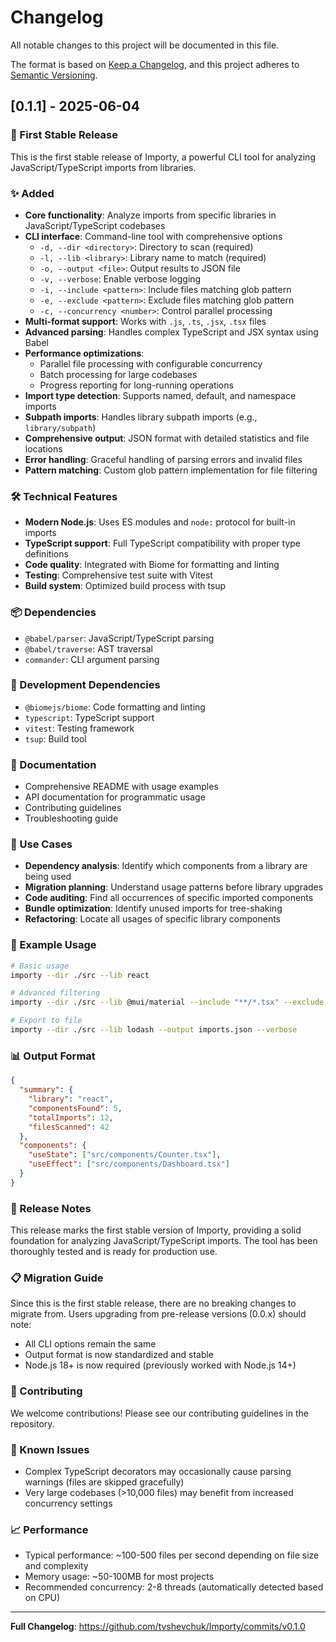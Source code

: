 # Changelog

All notable changes to this project will be documented in this file.

The format is based on [Keep a Changelog](https://keepachangelog.com/en/1.0.0/),
and this project adheres to [Semantic Versioning](https://semver.org/spec/v2.0.0.html).

## [0.1.1] - 2025-06-04

### 🎉 First Stable Release

This is the first stable release of Importy, a powerful CLI tool for analyzing JavaScript/TypeScript imports from libraries.

### ✨ Added

- **Core functionality**: Analyze imports from specific libraries in JavaScript/TypeScript codebases
- **CLI interface**: Command-line tool with comprehensive options
  - `-d, --dir <directory>`: Directory to scan (required)
  - `-l, --lib <library>`: Library name to match (required)
  - `-o, --output <file>`: Output results to JSON file
  - `-v, --verbose`: Enable verbose logging
  - `-i, --include <pattern>`: Include files matching glob pattern
  - `-e, --exclude <pattern>`: Exclude files matching glob pattern
  - `-c, --concurrency <number>`: Control parallel processing
- **Multi-format support**: Works with `.js`, `.ts`, `.jsx`, `.tsx` files
- **Advanced parsing**: Handles complex TypeScript and JSX syntax using Babel
- **Performance optimizations**:
  - Parallel file processing with configurable concurrency
  - Batch processing for large codebases
  - Progress reporting for long-running operations
- **Import type detection**: Supports named, default, and namespace imports
- **Subpath imports**: Handles library subpath imports (e.g., `library/subpath`)
- **Comprehensive output**: JSON format with detailed statistics and file locations
- **Error handling**: Graceful handling of parsing errors and invalid files
- **Pattern matching**: Custom glob pattern implementation for file filtering

### 🛠️ Technical Features

- **Modern Node.js**: Uses ES modules and `node:` protocol for built-in imports
- **TypeScript support**: Full TypeScript compatibility with proper type definitions
- **Code quality**: Integrated with Biome for formatting and linting
- **Testing**: Comprehensive test suite with Vitest
- **Build system**: Optimized build process with tsup

### 📦 Dependencies

- `@babel/parser`: JavaScript/TypeScript parsing
- `@babel/traverse`: AST traversal
- `commander`: CLI argument parsing

### 🧪 Development Dependencies

- `@biomejs/biome`: Code formatting and linting
- `typescript`: TypeScript support
- `vitest`: Testing framework
- `tsup`: Build tool

### 📖 Documentation

- Comprehensive README with usage examples
- API documentation for programmatic usage
- Contributing guidelines
- Troubleshooting guide

### 🎯 Use Cases

- **Dependency analysis**: Identify which components from a library are being used
- **Migration planning**: Understand usage patterns before library upgrades
- **Code auditing**: Find all occurrences of specific imported components
- **Bundle optimization**: Identify unused imports for tree-shaking
- **Refactoring**: Locate all usages of specific library components

### 🔧 Example Usage

```bash
# Basic usage
importy --dir ./src --lib react

# Advanced filtering
importy --dir ./src --lib @mui/material --include "**/*.tsx" --exclude "**/*.test.*"

# Export to file
importy --dir ./src --lib lodash --output imports.json --verbose
```

### 📊 Output Format

```json
{
  "summary": {
    "library": "react",
    "componentsFound": 5,
    "totalImports": 12,
    "filesScanned": 42
  },
  "components": {
    "useState": ["src/components/Counter.tsx"],
    "useEffect": ["src/components/Dashboard.tsx"]
  }
}
```

### 🚀 Release Notes

This release marks the first stable version of Importy, providing a solid foundation for analyzing JavaScript/TypeScript imports. The tool has been thoroughly tested and is ready for production use.

### 📋 Migration Guide

Since this is the first stable release, there are no breaking changes to migrate from. Users upgrading from pre-release versions (0.0.x) should note:

- All CLI options remain the same
- Output format is now standardized and stable
- Node.js 18+ is now required (previously worked with Node.js 14+)

### 🤝 Contributing

We welcome contributions! Please see our contributing guidelines in the repository.

### 🐛 Known Issues

- Complex TypeScript decorators may occasionally cause parsing warnings (files are skipped gracefully)
- Very large codebases (>10,000 files) may benefit from increased concurrency settings

### 📈 Performance

- Typical performance: ~100-500 files per second depending on file size and complexity
- Memory usage: ~50-100MB for most projects
- Recommended concurrency: 2-8 threads (automatically detected based on CPU)

---

**Full Changelog**: https://github.com/tvshevchuk/Importy/commits/v0.1.0
